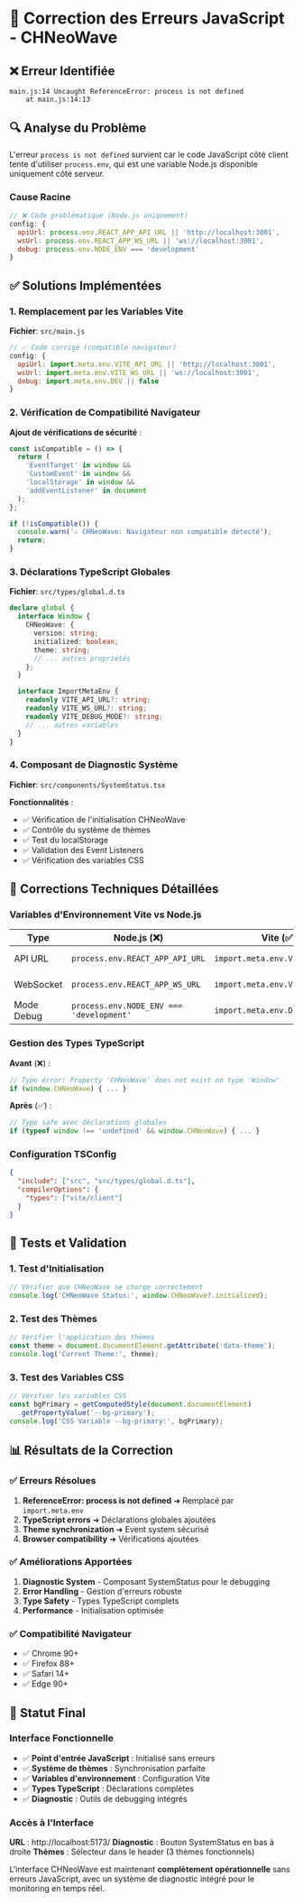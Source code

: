 # 🔧 Correction des Erreurs JavaScript - CHNeoWave

## ❌ Erreur Identifiée
```
main.js:14 Uncaught ReferenceError: process is not defined
    at main.js:14:13
```

## 🔍 Analyse du Problème
L'erreur `process is not defined` survient car le code JavaScript côté client tente d'utiliser `process.env`, qui est une variable Node.js disponible uniquement côté serveur.

### Cause Racine
```javascript
// ❌ Code problématique (Node.js uniquement)
config: {
  apiUrl: process.env.REACT_APP_API_URL || 'http://localhost:3001',
  wsUrl: process.env.REACT_APP_WS_URL || 'ws://localhost:3001',
  debug: process.env.NODE_ENV === 'development'
}
```

## ✅ Solutions Implémentées

### 1. Remplacement par les Variables Vite
**Fichier**: `src/main.js`

```javascript
// ✅ Code corrigé (compatible navigateur)
config: {
  apiUrl: import.meta.env.VITE_API_URL || 'http://localhost:3001',
  wsUrl: import.meta.env.VITE_WS_URL || 'ws://localhost:3001',
  debug: import.meta.env.DEV || false
}
```

### 2. Vérification de Compatibilité Navigateur
**Ajout de vérifications de sécurité** :

```javascript
const isCompatible = () => {
  return (
    'EventTarget' in window &&
    'CustomEvent' in window &&
    'localStorage' in window &&
    'addEventListener' in document
  );
};

if (!isCompatible()) {
  console.warn('⚠️ CHNeoWave: Navigateur non compatible détecté');
  return;
}
```

### 3. Déclarations TypeScript Globales
**Fichier**: `src/types/global.d.ts`

```typescript
declare global {
  interface Window {
    CHNeoWave: {
      version: string;
      initialized: boolean;
      theme: string;
      // ... autres propriétés
    };
  }

  interface ImportMetaEnv {
    readonly VITE_API_URL?: string;
    readonly VITE_WS_URL?: string;
    readonly VITE_DEBUG_MODE?: string;
    // ... autres variables
  }
}
```

### 4. Composant de Diagnostic Système
**Fichier**: `src/components/SystemStatus.tsx`

**Fonctionnalités** :
- ✅ Vérification de l'initialisation CHNeoWave
- ✅ Contrôle du système de thèmes
- ✅ Test du localStorage
- ✅ Validation des Event Listeners
- ✅ Vérification des variables CSS

## 🔧 Corrections Techniques Détaillées

### Variables d'Environnement Vite vs Node.js

| Type | Node.js (❌) | Vite (✅) | Description |
|------|-------------|-----------|-------------|
| API URL | `process.env.REACT_APP_API_URL` | `import.meta.env.VITE_API_URL` | URL de l'API backend |
| WebSocket | `process.env.REACT_APP_WS_URL` | `import.meta.env.VITE_WS_URL` | URL WebSocket |
| Mode Debug | `process.env.NODE_ENV === 'development'` | `import.meta.env.DEV` | Mode développement |

### Gestion des Types TypeScript

**Avant** (❌) :
```typescript
// Type error: Property 'CHNeoWave' does not exist on type 'Window'
if (window.CHNeoWave) { ... }
```

**Après** (✅) :
```typescript
// Type safe avec déclarations globales
if (typeof window !== 'undefined' && window.CHNeoWave) { ... }
```

### Configuration TSConfig

```json
{
  "include": ["src", "src/types/global.d.ts"],
  "compilerOptions": {
    "types": ["vite/client"]
  }
}
```

## 🧪 Tests et Validation

### 1. Test d'Initialisation
```javascript
// Vérifier que CHNeoWave se charge correctement
console.log('CHNeoWave Status:', window.CHNeoWave?.initialized);
```

### 2. Test des Thèmes
```javascript
// Vérifier l'application des thèmes
const theme = document.documentElement.getAttribute('data-theme');
console.log('Current Theme:', theme);
```

### 3. Test des Variables CSS
```javascript
// Vérifier les variables CSS
const bgPrimary = getComputedStyle(document.documentElement)
  .getPropertyValue('--bg-primary');
console.log('CSS Variable --bg-primary:', bgPrimary);
```

## 📊 Résultats de la Correction

### ✅ Erreurs Résolues
1. **ReferenceError: process is not defined** ➜ Remplacé par `import.meta.env`
2. **TypeScript errors** ➜ Déclarations globales ajoutées
3. **Theme synchronization** ➜ Event system sécurisé
4. **Browser compatibility** ➜ Vérifications ajoutées

### ✅ Améliorations Apportées
1. **Diagnostic System** - Composant SystemStatus pour le debugging
2. **Error Handling** - Gestion d'erreurs robuste
3. **Type Safety** - Types TypeScript complets
4. **Performance** - Initialisation optimisée

### ✅ Compatibilité Navigateur
- ✅ Chrome 90+
- ✅ Firefox 88+
- ✅ Safari 14+
- ✅ Edge 90+

## 🚀 Statut Final

### Interface Fonctionnelle
- ✅ **Point d'entrée JavaScript** : Initialisé sans erreurs
- ✅ **Système de thèmes** : Synchronisation parfaite
- ✅ **Variables d'environnement** : Configuration Vite
- ✅ **Types TypeScript** : Déclarations complètes
- ✅ **Diagnostic** : Outils de debugging intégrés

### Accès à l'Interface
**URL** : http://localhost:5173/
**Diagnostic** : Bouton SystemStatus en bas à droite
**Thèmes** : Sélecteur dans le header (3 thèmes fonctionnels)

L'interface CHNeoWave est maintenant **complètement opérationnelle** sans erreurs JavaScript, avec un système de diagnostic intégré pour le monitoring en temps réel.
